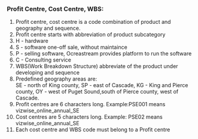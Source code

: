 <h3>Profit Centre, Cost Centre, WBS:</h3>


<ol>
<li> Profit centre, cost centre is a code combination of product and geography and sequence. </li>
<li> Profit centre starts with abbreviation of product subcategory </li>
     <li> H - hardware </li>
     <li> S - software one-off sale, without maintaince </li>
     <li> P - selling software, Ocreastream provides platform to run the software </li> 
     <li> C - Consulting service </li>
<li> WBS(Work Breakdown Structure) abbreviate of the product under developing and sequence </li>
<li> Predefined geography areas are:</li>
     SE - north of King county,
     SP - east of Cascade,
     KG - King and Pierce county,
     OY - west of Puget Sound,south of Pierce county, west of Cascade. </li>
<li> Profit centres are 6 characters long. Example:PSE001 means vizwise_online_annual_SE </li>
<li> Cost centres are 5 characters long. Example: PSE02 means vizwise_online_annual_SE </li>
<li> Each cost centre and WBS code must belong to a Profit centre</li>
